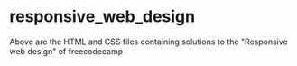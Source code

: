 # responsive_web_design
Above are the HTML and CSS files containing solutions  to the "Responsive web design" of freecodecamp

